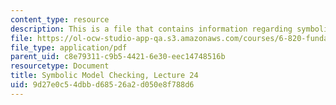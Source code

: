 ```yaml
---
content_type: resource
description: This is a file that contains information regarding symbolic model checking.
file: https://ol-ocw-studio-app-qa.s3.amazonaws.com/courses/6-820-fundamentals-of-program-analysis-fall-2015/9d27e0c54dbbd68526a2d050e8f788d6_MIT6_820F15_L24.pdf
file_type: application/pdf
parent_uid: c8e79311-c9b5-4421-6e30-eec14748516b
resourcetype: Document
title: Symbolic Model Checking, Lecture 24
uid: 9d27e0c5-4dbb-d685-26a2-d050e8f788d6
---
```

